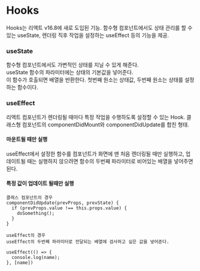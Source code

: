 # Hooks
Hooks는 리액트 v16.8에 새로 도입된 기능. 함수형 컴포넌트에서도 상태 관리를 할 수 있는 useState, 렌더링 직후 작업을 설정하는 useEffect 등의 기능을 제공. 

### useState
함수형 컴포넌트에서도 가변적인 상태를 지닐 수 있게 해준다.<br/>
useState 함수의 파라미터에는 상태의 기본값을 넣어준다.<br/>
이 함수가 호출되면 배열을 반환한다. 첫번째 원소는 상태값, 두번째 원소는 상태를 설정하는 함수이다.

### useEffect
리액트 컴포넌트가 렌더링될 때마다 특정 작업을 수행하도록 설정할 수 있는 Hook. 클래스형 컴포넌트의 componentDidMount와 componentDidUpdate를 합친 형태.<br/>

#### 마운트될 때만 실행
useEffect에서 설정한 함수를 컴포넌트가 화면에 맨 처음 렌더링될 때만 실행하고, 업데이트될 때는 실행하지 않으려면 함수의 두번째 파라미터로 비어있는 배열을 넣어주면 된다.

#### 특정 값이 업데이트 될때만 실행
```
클래스 컴포넌트의 경우
componentDidUpdate(prevProps, prevState) {
  if (prevProps.value !== this.props.value) {
    doSomething();
  }
}

useEffect의 경우
useEffect의 두번째 파라미터로 전달되는 배열에 검사하고 싶은 값을 넣어준다.

useEffect(() => {
  console.log(name);
}, [name])
```